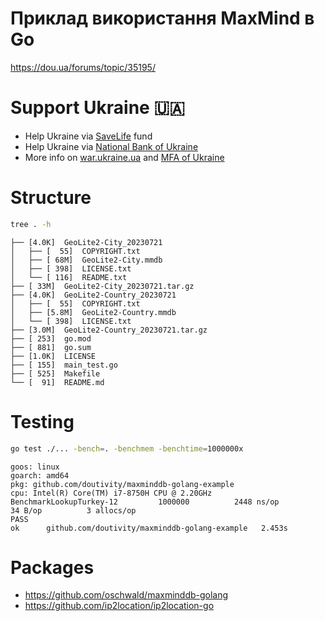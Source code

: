 # Приклад використання MaxMind в Go
https://dou.ua/forums/topic/35195/

# Support Ukraine 🇺🇦
- Help Ukraine via [SaveLife](https://savelife.in.ua/en/donate-en/) fund
- Help Ukraine via [National Bank of Ukraine](https://bank.gov.ua/en/news/all/natsionalniy-bank-vidkriv-spetsrahunok-dlya-zboru-koshtiv-na-potrebi-armiyi)
- More info on [war.ukraine.ua](https://war.ukraine.ua/) and [MFA of Ukraine](https://twitter.com/MFA_Ukraine)

# Structure
```bash
tree . -h
```
```text
├── [4.0K]  GeoLite2-City_20230721
│   ├── [  55]  COPYRIGHT.txt
│   ├── [ 68M]  GeoLite2-City.mmdb
│   ├── [ 398]  LICENSE.txt
│   └── [ 116]  README.txt
├── [ 33M]  GeoLite2-City_20230721.tar.gz
├── [4.0K]  GeoLite2-Country_20230721
│   ├── [  55]  COPYRIGHT.txt
│   ├── [5.8M]  GeoLite2-Country.mmdb
│   └── [ 398]  LICENSE.txt
├── [3.0M]  GeoLite2-Country_20230721.tar.gz
├── [ 253]  go.mod
├── [ 881]  go.sum
├── [1.0K]  LICENSE
├── [ 155]  main_test.go
├── [ 525]  Makefile
└── [  91]  README.md
```

# Testing
```bash
go test ./... -bench=. -benchmem -benchtime=1000000x
```
```text
goos: linux
goarch: amd64
pkg: github.com/doutivity/maxminddb-golang-example
cpu: Intel(R) Core(TM) i7-8750H CPU @ 2.20GHz
BenchmarkLookupTurkey-12    	 1000000	      2448 ns/op	      34 B/op	       3 allocs/op
PASS
ok  	github.com/doutivity/maxminddb-golang-example	2.453s
```

# Packages
* https://github.com/oschwald/maxminddb-golang
* https://github.com/ip2location/ip2location-go
